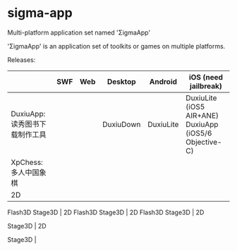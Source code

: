 # sigma-app

Multi-platform application set named 'ΣigmaApp'

'ΣigmaApp' is an application set of toolkits or games on multiple platforms.

Releases:

| | SWF | Web | Desktop | Android | iOS (need jailbreak) |
|---|---|---|---|---|---|
| DuxiuApp: 读秀图书下载制作工具 | | | DuxiuDown | DuxiuLite | DuxiuLite (iOS5 AIR+ANE) <br/> DuxiuApp (iOS5/6 Objective-C) |
| XpChess: 多人中国象棋 |
| 2D 
Flash3D 
Stage3D | 2D 
Flash3D 
Stage3D | 2D 
Flash3D 
Stage3D | 2D 

Stage3D | 2D 

Stage3D |
